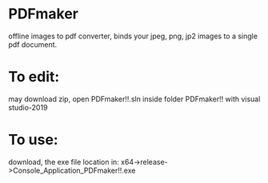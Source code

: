 # PDFmaker
offline images to pdf converter, binds your jpeg, png, jp2 images to a single pdf document.

# To edit:
may download zip, open PDFmaker!!.sln inside folder PDFmaker!! with visual studio-2019
# To use:
download, the exe file location in: x64->release->Console_Application_PDFmaker!!.exe
